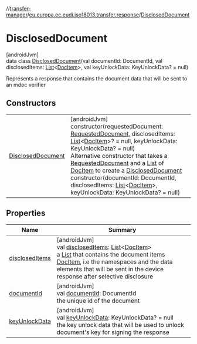 //[transfer-manager](../../../index.md)/[eu.europa.ec.eudi.iso18013.transfer.response](../index.md)/[DisclosedDocument](index.md)

# DisclosedDocument

[androidJvm]\
data class [DisclosedDocument](index.md)(val documentId: DocumentId, val disclosedItems: [List](https://kotlinlang.org/api/latest/jvm/stdlib/kotlin-stdlib/kotlin.collections/-list/index.html)&lt;[DocItem](../-doc-item/index.md)&gt;, val keyUnlockData: KeyUnlockData? = null)

Represents a response that contains the document data that will be sent to an mdoc verifier

## Constructors

| | |
|---|---|
| [DisclosedDocument](-disclosed-document.md) | [androidJvm]<br>constructor(requestedDocument: [RequestedDocument](../-requested-document/index.md), disclosedItems: [List](https://kotlinlang.org/api/latest/jvm/stdlib/kotlin-stdlib/kotlin.collections/-list/index.html)&lt;[DocItem](../-doc-item/index.md)&gt;? = null, keyUnlockData: KeyUnlockData? = null)<br>Alternative constructor that takes a [RequestedDocument](../-requested-document/index.md) and a [List](https://kotlinlang.org/api/latest/jvm/stdlib/kotlin-stdlib/kotlin.collections/-list/index.html) of [DocItem](../-doc-item/index.md) to create a [DisclosedDocument](index.md)<br>constructor(documentId: DocumentId, disclosedItems: [List](https://kotlinlang.org/api/latest/jvm/stdlib/kotlin-stdlib/kotlin.collections/-list/index.html)&lt;[DocItem](../-doc-item/index.md)&gt;, keyUnlockData: KeyUnlockData? = null) |

## Properties

| Name | Summary |
|---|---|
| [disclosedItems](disclosed-items.md) | [androidJvm]<br>val [disclosedItems](disclosed-items.md): [List](https://kotlinlang.org/api/latest/jvm/stdlib/kotlin-stdlib/kotlin.collections/-list/index.html)&lt;[DocItem](../-doc-item/index.md)&gt;<br>a [List](https://kotlinlang.org/api/latest/jvm/stdlib/kotlin-stdlib/kotlin.collections/-list/index.html) that contains the document items [DocItem](../-doc-item/index.md), i.e the namespaces and the data elements that will be sent in the device response after selective disclosure |
| [documentId](document-id.md) | [androidJvm]<br>val [documentId](document-id.md): DocumentId<br>the unique id of the document |
| [keyUnlockData](key-unlock-data.md) | [androidJvm]<br>val [keyUnlockData](key-unlock-data.md): KeyUnlockData? = null<br>the key unlock data that will be used to unlock document's key for signing the response |
